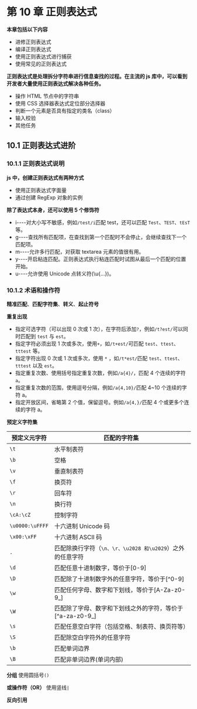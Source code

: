 # 第 10 章 正则表达式

**本章包括以下内容**

-   进修正则表达式
-   编译正则表达式
-   使用正则表达式进行捕获
-   使用常见的正则表达式

**正则表达式是处理拆分字符串进行信息查找的过程。在主流的 js 库中，可以看到开发者大量使用正则表达式解决各种任务。**

-   操作 HTML 节点中的字符串
-   使用 CSS 选择器表达式定位部分选择器
-   判断一个元素是否具有指定的类名（class）
-   输入校验
-   其他任务

## 10.1 正则表达式进阶

### 10.1.1 正则表达式说明

**js 中，创建正则表达式有两种方式**

-   使用正则表达式字面量
-   通过创建 RegExp 对象的实例

**除了表达式本身，还可以使用 5 个修饰符**

-   i----对大小写不敏感，例如`/test/i`匹配 test，还可以匹配 `Test`、`TEST`、`tEsT` 等。
-   g----查找所有匹配项，在查找到第一个匹配时不会停止，会继续查找下一个匹配项。
-   m----允许多行匹配，对获取 textarea 元素的值很有用。
-   y----开启粘连匹配。正则表达式执行粘连匹配时试图从最后一个匹配的位置开始。
-   u----允许使用 Unicode 点转义符(\u{...})。

### 10.1.2 术语和操作符

**精准匹配**、**匹配字符集**、**转义**、**起止符号**

**重复出现**

-   指定可选字符（可以出现 0 次或 1 次），在字符后添加`?`，例如`/t?est/`可以同时匹配到 `test` 与 `est`。
-   指定字符必须出现 1 次或多次，使用`+`，如`/t+est/`可匹配 `test`、`ttest`、`tttest` 等。
-   指定字符出现 0 次或 1 次或多次，使用 `*` ，如`/t*est/`匹配 `test`、`ttest`、`tttest` 以及 `est`。
-   指定重复次数、使用括号指定重复次数，例如`/a{4}/`，匹配 4 个连续的字符 `a`。
-   指定重复次数的范围，使用逗号分隔，例如`/a{4,10}/`匹配 4~10 个连续的字符 a。
-   指定开放区间，省略第 2 个值，保留逗号。例如`/a{4,}/`匹配 4 个或更多个连续的字符 a。

**预定义字符集**

| 预定义元字符    | 匹配的字符集                                              |
| --------------- | --------------------------------------------------------- |
| `\t`            | 水平制表符                                                |
| `\b`            | 空格                                                      |
| `\v`            | 垂直制表符                                                |
| `\f`            | 换页符                                                    |
| `\r`            | 回车符                                                    |
| `\n`            | 换行符                                                    |
| `\cA:\cZ`       | 控制字符                                                  |
| `\u0000:\uFFFF` | 十六进制 Unicode 码                                       |
| `\x00:\xFF`     | 十六进制 ASCII 码                                         |
| `.`             | 匹配除换行字符（`\n、\r、\u2028 和\u2029`）之外的任意字符 |
| `\d`            | 匹配任意十进制数字，等价于[0-9]                           |
| `\D`            | 匹配除了十进制数字外的任意字符，等价于[^0-9]              |
| `\w`            | 匹配任何字母、数字和下划线，等价于[A-Za-z0-9_]            |
| `\W`            | 匹配除了字母、数字和下划线之外的字符，等价于[^a-za-z0-9_] |
| `\s`            | 匹配任意空白字符（包括空格、制表符、换页符等）            |
| `\S`            | 匹配除空白字符外的任意字符                                |
| `\b`            | 匹配单词边界                                              |
| `\B`            | 匹配非单词边界(单词内部)                                  |

**分组**
使用圆括号`()`

**或操作符（OR）**
使用竖线`|`

**反向引用**

